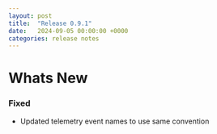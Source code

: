 ```yaml
---
layout: post
title:  "Release 0.9.1"
date:   2024-09-05 00:00:00 +0000
categories: release notes
---
```


# Whats New

### Fixed

- Updated telemetry event names to use same convention


